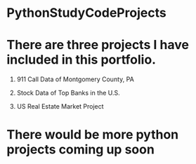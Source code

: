 # PythonStudyCodeProjects

# There are three projects I have included in this portfolio. 

1. 911 Call Data of Montgomery County, PA

2. Stock Data of Top Banks in the U.S. 

3. US Real Estate Market Project

# There would be more python projects coming up soon 

